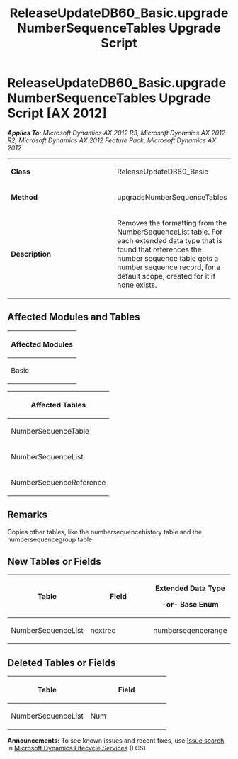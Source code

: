 ﻿---
title: ReleaseUpdateDB60_Basic.upgradeNumberSequenceTables Upgrade Script
TOCTitle: ReleaseUpdateDB60_Basic.upgradeNumberSequenceTables Upgrade Script
ms:assetid: f23e1910-7b26-3ed7-3c45-ee8f460f302e
ms:mtpsurl: https://msdn.microsoft.com/en-us/library/JJ737452(v=AX.60)
ms:contentKeyID: 49712146
ms.date: 05/18/2015
mtps_version: v=AX.60
---

# ReleaseUpdateDB60\_Basic.upgradeNumberSequenceTables Upgrade Script [AX 2012]


_**Applies To:** Microsoft Dynamics AX 2012 R3, Microsoft Dynamics AX 2012 R2, Microsoft Dynamics AX 2012 Feature Pack, Microsoft Dynamics AX 2012_

<table>
<colgroup>
<col style="width: 50%" />
<col style="width: 50%" />
</colgroup>
<tbody>
<tr class="odd">
<td><p><strong>Class</strong></p></td>
<td><p>ReleaseUpdateDB60_Basic</p></td>
</tr>
<tr class="even">
<td><p><strong>Method</strong></p></td>
<td><p>upgradeNumberSequenceTables</p></td>
</tr>
<tr class="odd">
<td><p><strong>Description</strong></p></td>
<td><p>Removes the formatting from the NumberSequenceList table. For each extended data type that is found that references the number sequence table gets a number sequence record, for a default scope, created for it if none exists.</p></td>
</tr>
</tbody>
</table>


## Affected Modules and Tables

<table>
<colgroup>
<col style="width: 100%" />
</colgroup>
<thead>
<tr class="header">
<th><p>Affected Modules</p></th>
</tr>
</thead>
<tbody>
<tr class="odd">
<td><p>Basic</p></td>
</tr>
</tbody>
</table>


<table>
<colgroup>
<col style="width: 100%" />
</colgroup>
<thead>
<tr class="header">
<th><p>Affected Tables</p></th>
</tr>
</thead>
<tbody>
<tr class="odd">
<td><p>NumberSequenceTable</p></td>
</tr>
<tr class="even">
<td><p>NumberSequenceList</p></td>
</tr>
<tr class="odd">
<td><p>NumberSequenceReference</p></td>
</tr>
</tbody>
</table>


## Remarks

Copies other tables, like the numbersequencehistory table and the numbersequencegroup table.

## New Tables or Fields

<table>
<colgroup>
<col style="width: 33%" />
<col style="width: 33%" />
<col style="width: 33%" />
</colgroup>
<thead>
<tr class="header">
<th><p>Table</p></th>
<th><p>Field</p></th>
<th><p>Extended Data Type</p>
<p>-or- Base Enum</p></th>
</tr>
</thead>
<tbody>
<tr class="odd">
<td><p>NumberSequenceList</p></td>
<td><p>nextrec</p></td>
<td><p>numberseqencerange</p></td>
</tr>
</tbody>
</table>


## Deleted Tables or Fields

<table>
<colgroup>
<col style="width: 50%" />
<col style="width: 50%" />
</colgroup>
<thead>
<tr class="header">
<th><p>Table</p></th>
<th><p>Field</p></th>
</tr>
</thead>
<tbody>
<tr class="odd">
<td><p>NumberSequenceList</p></td>
<td><p>Num</p></td>
</tr>
</tbody>
</table>

  
**Announcements:** To see known issues and recent fixes, use [Issue search](http://go.microsoft.com/fwlink/?linkid=389258) in [Microsoft Dynamics Lifecycle Services](http://go.microsoft.com/fwlink/?linkid=306505) (LCS).

